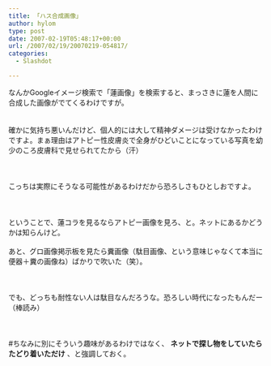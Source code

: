 ```yaml
---
title: 「ハス合成画像」
author: hylom
type: post
date: 2007-02-19T05:48:17+00:00
url: /2007/02/19/20070219-054817/
categories:
  - Slashdot

---
```

なんかGoogleイメージ検索で「蓮画像」を検索すると、まっさきに蓮を人間に合成した画像がでてくるわけですが。  
</br>   
確かに気持ち悪いんだけど、個人的には大して精神ダメージは受けなかったわけですよ。まぁ理由はアトピー性皮膚炎で全身がひどいことになっている写真を幼少のころ皮膚科で見せられてたから（汗）</br>  
</br>   
こっちは実際にそうなる可能性があるわけだから恐ろしさもひとしおですよ。</br>  
</br>   
ということで、蓮コラを見るならアトピー画像を見ろ、と。ネットにあるかどうかは知らんけど。</br>   
あと、グロ画像掲示板を見たら糞画像（駄目画像、という意味じゃなくて本当に便器＋糞の画像ね）ばかりで吹いた（笑）。</br>  
</br>   
でも、どっちも耐性ない人は駄目なんだろうな。恐ろしい時代になったもんだー（棒読み）</br>  
</br>   
#ちなみに別にそういう趣味があるわけではなく、   **ネットで探し物をしていたらたどり着いただけ** 、と強調しておく。</br>  
</br>
